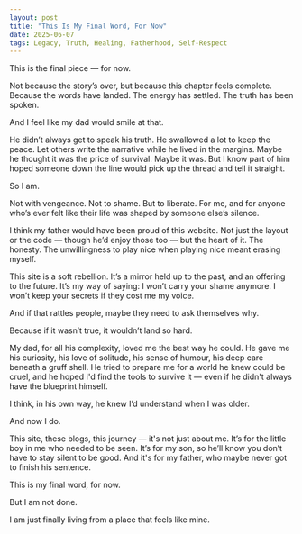 ```yaml
---
layout: post
title: "This Is My Final Word, For Now"
date: 2025-06-07
tags: Legacy, Truth, Healing, Fatherhood, Self-Respect
---
```


This is the final piece — for now.

Not because the story’s over, but because this chapter feels complete. Because the words have landed. The energy has settled. The truth has been spoken.

And I feel like my dad would smile at that.

He didn’t always get to speak his truth. He swallowed a lot to keep the peace. Let others write the narrative while he lived in the margins. Maybe he thought it was the price of survival. Maybe it was. But I know part of him hoped someone down the line would pick up the thread and tell it straight.

So I am.

Not with vengeance. Not to shame. But to liberate. For me, and for anyone who’s ever felt like their life was shaped by someone else’s silence.

I think my father would have been proud of this website. Not just the layout or the code — though he’d enjoy those too — but the heart of it. The honesty. The unwillingness to play nice when playing nice meant erasing myself.

This site is a soft rebellion. It’s a mirror held up to the past, and an offering to the future. It’s my way of saying: I won’t carry your shame anymore. I won’t keep your secrets if they cost me my voice.

And if that rattles people, maybe they need to ask themselves why. 

Because if it wasn’t true, it wouldn’t land so hard.

My dad, for all his complexity, loved me the best way he could. He gave me his curiosity, his love of solitude, his sense of humour, his deep care beneath a gruff shell. He tried to prepare me for a world he knew could be cruel, and he hoped I'd find the tools to survive it — even if he didn't always have the blueprint himself.

I think, in his own way, he knew I’d understand when I was older.

And now I do.

This site, these blogs, this journey — it's not just about me. It’s for the little boy in me who needed to be seen. It’s for my son, so he’ll know you don’t have to stay silent to be good. And it's for my father, who maybe never got to finish his sentence.

This is my final word, for now.

But I am not done.

I am just finally living from a place that feels like mine.